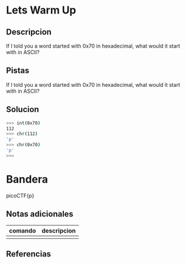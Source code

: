 # Lets Warm Up

## Descripcion
If I told you a word started with 0x70 in hexadecimal, what would it start with in ASCII?
## Pistas
If I told you a word started with 0x70 in hexadecimal, what would it start with in ASCII?

## Solucion

```bash
>>> int(0x70)
112
>>> chr(112)
'p'
>>> chr(0x70)
'p'
>>> 
```

# Bandera
picoCTF{p}

## Notas adicionales
 | comando | descripcion |
|---------|-------------|
| |  |

## Referencias